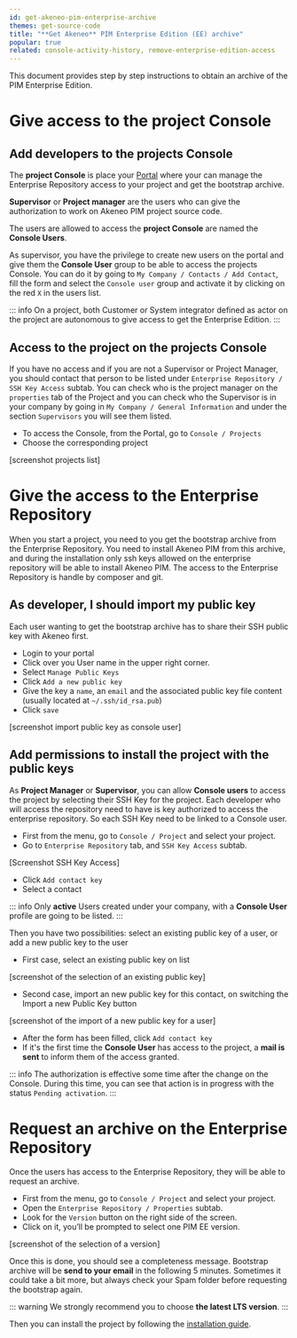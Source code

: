 ```yaml
---
id: get-akeneo-pim-enterprise-archive
themes: get-source-code
title: "**Get Akeneo** PIM Enterprise Edition (EE) archive"
popular: true
related: console-activity-history, remove-enterprise-edition-access
---
```


This document provides step by step instructions to obtain an archive of the PIM Enterprise Edition.

# Give access to the project Console

## Add developers to the projects Console

The **project Console** is place your [Portal](articles/connect-to-your-portal.md) where your can manage the Enterprise Repository access to your project and get the bootstrap archive. 

**Supervisor** or **Project manager** are the users who can give the authorization to work on Akeneo PIM project source code.

The users are allowed to access the **project Console** are named the **Console Users**.

As supervisor, you have the privilege to create new users on the portal and give them the **Console User** group to be able to access the projects Console. 
You can do it by going to `My Company / Contacts / Add Contact`, fill the form and select the `Console user` group and activate it by clicking on the red `X` in the users list.

::: info
On a project, both Customer or System integrator defined as actor on the project are autonomous to give access to get the Enterprise Edition.
:::

## Access to the project on the projects Console

If you have no access and if you are not a Supervisor or Project Manager, you should contact that person to be listed under `Enterprise Repository / SSH Key Access` subtab. You can check who is the project manager on the `properties` tab of the Project and you can check who the Supervisor is in your company by going in `My Company / General Information` and under the section `Supervisors` you will see them listed.

* To access the Console, from the Portal, go to `Console / Projects`
* Choose the corresponding project

[screenshot projects list]

# Give the access to the Enterprise Repository

When you start a project, you need to you get the bootstrap archive from the Enterprise Repository. 
You need to install Akeneo PIM from this archive, and during the installation only ssh keys allowed on the enterprise repository will be able to install Akeneo PIM. 
The access to the Enterprise Repository is handle by composer and git.

## As developer, I should import my public key

Each user wanting to get the bootstrap archive has to share their SSH public key with Akeneo first.

* Login to your portal
* Click over you User name in the upper right corner.
* Select `Manage Public Keys`
* Click `Add a new public key`
* Give the key a `name`, an `email` and the associated public key file content (usually located at `~/.ssh/id_rsa.pub`)
* Click `save`

[screenshot import public key as console user]

## Add permissions to install the project with the public keys

As **Project Manager** or **Supervisor**, you can allow **Console users** to access the project by selecting their SSH Key for the project.
Each developer who will access the repository need to have is key authorized to access the enterprise repository.
So each SSH Key need to be linked to a Console user.

* First from the menu, go to `Console / Project` and select your project.
* Go to `Enterprise Repository` tab, and `SSH Key Access` subtab.

[Screenshot SSH Key Access]

* Click `Add contact key`
* Select a contact 

::: info
Only **active** Users created under your company, with a **Console User** profile are going to be listed.
:::

Then you have two possibilities: select an existing public key of a user, or add a new public key to the user 

* First case, select an existing public key on list

[screenshot of the selection of an existing public key]

* Second case, import an new public key for this contact, on switching the Import a new Public Key button

[screenshot of the import of a new public key for a user]

* After the form has been filled, click `Add contact key`
* If it's the first time the **Console User** has access to the project, a **mail is sent** to inform them of the access granted.

::: info
The authorization is effective some time after the change on the Console. 
During this time, you can see that action is in progress with the status `Pending activation`.
:::

# Request an archive on the Enterprise Repository

Once the users has access to the Enterprise Repository, they will be able to request an archive.

* First from the menu, go to `Console / Project` and select your project.
* Open the `Enterprise Repository / Properties` subtab.
* Look for the `Version` button on the right side of the screen.
* Click on it, you’ll be prompted to select one PIM EE version.

[screenshot of the selection of a version]

Once this is done, you should see a completeness message. Bootstrap archive will be **send to your email** in the following 5 minutes. Sometimes it could take a bit more, but always check your Spam folder before requesting the bootstrap again.

::: warning
We strongly recommend you to choose **the latest LTS version**.
:::

Then you can install the project by following the [installation guide](https://docs.akeneo.com/latest/install_pim/index.html).

